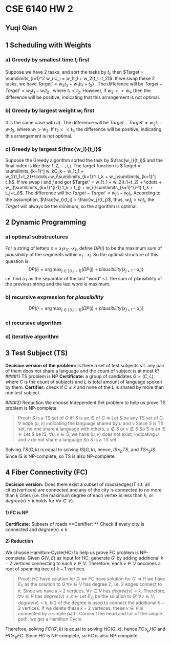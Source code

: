 # CSE 6140 HW 2
## Yuqi Qian

## 1 Scheduling with Weights
### a) Greedy by smallest time $t_i$ first
Suppose we have 2 tasks, and sort the tasks by $t_i$, then $Target = \sum\limits_{i=1}^2 w_i C_i = w_1t_1 + w_2(t_1+t_2)$. If we swap these 2 tasks, we have $Target' = w_2t_2+w_1(t_1+t_2)$ . The difference will be $Target-Target' = w_2t_1-w_1t_2$ , where $t_1 < t_2$. However, if $w_2 >> w_1$, then the difference will be positive, indicating that this arrangement is not optimal.
### b) Greedy by largest weight $w_i$ first
It is the same case with a). The difference will be $Target-Target' = w_2t_1-w_1t_2$, where $w_1 > w_2$. If $t_2 << t_1$, the difference will be positive, indicating this arrangement is not optimal.
### c) Greedy by largest $\frac{w_i}{t_i}$
Suppose the Greedy algorithm sorted the task by $\frac{w_i}{t_i}$ and the final index is like this: $1, 2, \cdots, i, j$. The target function is $Target = \sum\limits_{k=1}^j w_kC_k = w_1t_1 + w_2(t_1+t_2)+\cdots+w_i\sum\limits_{k=1}^i t_k + w_j\sum\limits_{k=1}^j t_k$. If we swap $i$ and $j$ and got $Target' = w_1t_1 + w_2(t_1+t_2) + \cdots + w_j(\sum\limits_{k=1}^{i-1} t_k + t_j) + w_i(\sum\limits_{k=1}^{i-1} t_k + t_j+t_i)$. The difference will be $Target - Target' = w_jt_i - w_it_j$. According to the assumption, $\frac{w_i}{t_i} > \frac{w_j}{t_j}$, thus, $w_it_j > w_jt_i$, the $Target$ will always be the minimum, so the algorithm is optimal.

## 2 Dynamic Programming
### a) optimal substructures
For a string of letters $x = x_1x_2\cdots x_k$, define $DP(i)$ to be the maximum sum of $plausibility$ of the segments within $x_1\cdots x_i$. So the optimal structure of this question is:
$$
DP(i) = \arg\max_{j \in [0, i-1]} (DP(j) + plausibility(x_{j+1}\cdots x_i))
$$
i.e. find a $j$ as the separator of the last "word" s.t. the sum of plausibility of the previous string and the last word is maximum.
### b) recursive expression for $plausibility$
$$
DP(i) = \arg\max_{j \in [0, i-1]} (DP(j) + plausibility(x_{j+1}\cdots x_i))
$$
### c) recursive algorithm

### d) iterative algorithm

## 3 Test Subject (TS)
**Decision version of the problem:** Is there a set of test subjects s.t. any pair of them does not share a language and the count of subject is at most $k$?
####1) TS  problem is NP
**Certificate:** a group of candidates $G = (C, L)$, where $C$ is the count of subjects and $L$ is total amount of language spoken by them. 
**Certifier:** check if $C \le k$ and none of the $L$ is shared by more than one test subject.

####2) Reduction
We choose Independent Set problem to help us prove TS problem is NP-complete.
> Proof: $S$ is a TS set of $G$ iff $S$ is an IS of $G$
$\Rightarrow$ Let $S$ be any TS set of G.
$\forall$ edge $(u,v)$ indicating the language shared by $u$ and $v$
Since $S$ is TS set, no one share a language with others,
$u \not\in S$ or $v \not\in S$
So S is an IS
$\Leftarrow$ Let $S$ be IS,
$\forall u, v \in S$, we have $(u,v)$ does not exist, indicating $u$ and $v$ do not share a language
So $S$ is a TS set.

Solving $TS(G, k)$ is equal to solving $IS(G,k)$, hence, $IS \le_p TS$, and $TS \le_p IS$. Since IS is NP-complete, so TS is also NP-complete.

## 4 Fiber Connectivity (FC)
**Decision version:** Does there exist a subset of roads(edges)$T$ s.t. all cities(vertices) are connected and any of the city is connected to no more than $k$ cities (i.e. the maximum degree of each vertex is less than $k$, or $degree(v) \le k$ holds for $\forall v \in V$). 
#### 1) FC is NP
**Certificate:** Subsets of roads
**Certifier: ** Check if every city is connected and $degree(v) \le k$
#### 2) Reduction
We choose Hamilton-Cycle(HC) to help us prove FC problem is NP-complete.
Given $G(V, E)$ as input for HC, generate $G'$ by adding additional $k-2$ vertices connecting to each $v \in V$. Therefore, each $v\in V$ becomes a root of spanning tree of $k-1$ vertices.
> Proof: HC have solution for $G$ $\Leftrightarrow$ FC have solution for $G'$
> $\Rightarrow$ If we have $E_0$ as the solution to $G$
> $\forall v\in V$ has degree 2, i.e. 2 edges connect to it.
> Since we have $k-2$ vertices, $\forall v \in V$ has $degree(v) = k$.
> Therefore, $\forall v \in V$ has $degree(v) \le k$
> $\Leftarrow$ Let $E'_0$ be the solution to $G'$
> $\forall v\in V, degree(v) = k$, k-2 of the degree is used to connect the additional $k-2$ vertices.
> If we delete these $k-2$ verteces, these $v\in V$ is connected by a simple path.
> Connect the head and tail of the simple path, we get a Hamilton Cycle.

Therefore, solving $FC(G',k)$ is equal to solving $HC(G, k)$, hence $FC \le_p HC$ and $HC\le_p FC$. Since $HC$ is NP-complete, so $FC$ is also NP-complete. 